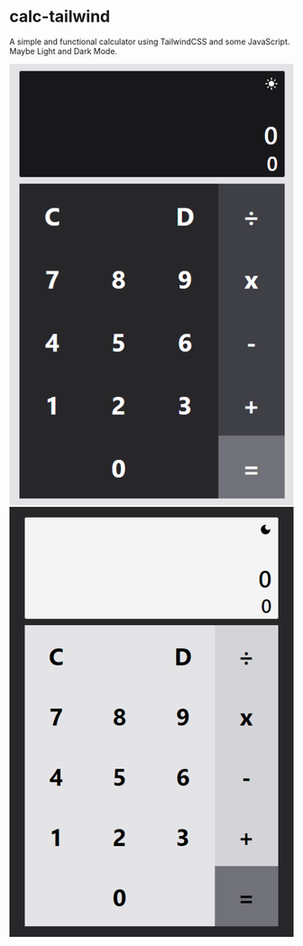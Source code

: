 # calc-tailwind

A simple and functional calculator using TailwindCSS and some JavaScript. Maybe Light and Dark Mode.

![Dark Mode](/images/dark-calc.png "Calculator")
![Light Mode](/images/light-calc.png "Calculator")
